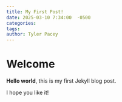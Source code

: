 ```yaml
---
title: My First Post!
date: 2025-03-10 7:34:00  -0500
categories:
tags:
author: Tyler Pacey
---
```


# Welcome

**Hello world**, this is my first Jekyll blog post.

I hope you like it!
